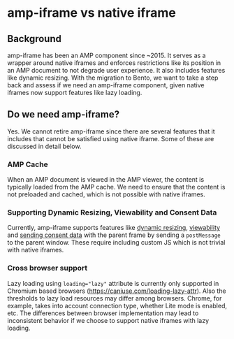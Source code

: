 # amp-iframe vs native iframe

## Background
amp-iframe has been an AMP component since ~2015. It serves as a wrapper around native iframes and enforces restrictions like its position in an AMP document to not degrade user experience. It also includes features like dynamic resizing. With the migration to Bento, we want to take a step back and assess if we need an amp-iframe component, given native iframes now support features like lazy loading.

## Do we need amp-iframe?
Yes. We cannot retire amp-iframe since there are several features that it includes that cannot be satisfied using native iframe. Some of these are discussed in detail below.

### AMP Cache
When an AMP document is viewed in the AMP viewer, the content is typically loaded from the AMP cache. We need to ensure that the content is not preloaded and cached, which is not possible with native iframes.

### Supporting Dynamic Resizing, Viewability and Consent Data
Currently, amp-iframe supports features like [dynamic resizing](https://amp.dev/documentation/components/amp-iframe/#iframe-resizing), [viewability](https://amp.dev/documentation/components/amp-iframe/#iframe-viewability) and [sending consent data](https://amp.dev/documentation/components/amp-iframe/#iframe-&-consent-data) with the parent frame by sending a `postMessage` to the parent window. These require including custom JS which is not trivial with native iframes.


### Cross browser support
Lazy loading using `loading="lazy"` attribute is currently only supported in Chromium based browsers (https://caniuse.com/loading-lazy-attr). Also the thresholds to lazy load resources may differ among browsers. Chrome, for example, takes into account connection type, whether Lite mode is enabled, etc. The differences between browser implementation may lead to inconsistent behavior if we choose to support native iframes with lazy loading.

